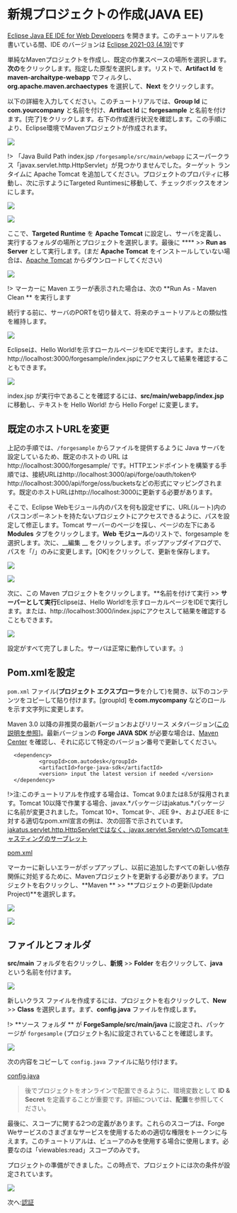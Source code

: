 # 新規プロジェクトの作成(JAVA EE)

[Eclipse Java EE IDE for Web Developers](http://www.eclipse.org/downloads/packages/eclipse-ide-java-ee-developers/oxygen3) を開きます。このチュートリアルを書いている間、IDE のバージョンは [Eclipse 2021-03 (4.19)](https://www.eclipse.org/downloads/packages/release/2021-03/r)です

単純なMavenプロジェクトを作成し、既定の作業スペースの場所を選択します。**次の**をクリックします。指定した原型を選択します。リストで、**Artifact Id** を **maven-archaitype-webapp** でフィルタし、**org.apache.maven.archaectypes** を選択して、**Next** をクリックします。

以下の詳細を入力してください。このチュートリアルでは、**Group Id** に **com.yourcompany** と名前を付け、**Artifact Id** に **forgesample** と名前を付けます。\[完了]をクリックします。右下の作成進行状況を確認します。この手順により、Eclipse環境でMavenプロジェクトが作成されます。 

![](_media/java/eclipse_create_project.gif)

!> 「Java Build Path index.jsp `/forgesample/src/main/webapp` にスーパークラス「javax.servlet.http.HttpServlet」が見つかりませんでした。ターゲット ランタイムに Apache Tomcat を追加してください。プロジェクトのプロパティに移動し、次に示すようにTargeted Runtimesに移動して、チェックボックスをオンにします。

![](_media/java/eclipse_HttpServlet.png)

![](_media/java/eclipse_target_runtime.png)


ここで、**Targeted Runtime** を **Apache Tomcat** に設定し、サーバを定義し、実行するフォルダの場所とプロジェクトを選択します。最後に **** >> **Run as Server** として実行します。(まだ **Apache Tomcat** をインストールしていない場合は、[Apache Tomcat](https://tomcat.apache.org/download-90.cgi) からダウンロードしてください)

![](_media/java/eclipse_run_tomcat.gif)

!> マーカーに Maven エラーが表示された場合は、次の **Run As - Maven Clean ** を実行します

続行する前に、サーバのPORTを切り替えて、将来のチュートリアルとの類似性を維持します。 

![](_media/java/eclipse_change_server_port.gif)

Eclipseは、Hello World!を示すローカルページをIDEで実行します。または、http://localhost:3000/forgesample/index.jspにアクセスして結果を確認することもできます。

![](_media/java/eclipse_helloworld_default.png)

index.jsp が実行中であることを確認するには、**src/main/webapp/index.jsp** に移動し、テキストを Hello World! から Hello Forge! に変更します。

## 既定のホストURLを変更
上記の手順では、`/forgesample` からファイルを提供するように Java サーバを設定しているため、既定のホストの URL は http://localhost:3000/forgesample/ です。HTTPエンドポイントを構築する手順では、接続URLはhttp://localhost:3000/api/forge/oauth/tokenやhttp://localhost:3000/api/forge/oss/bucketsなどの形式にマッピングされます。既定のホストURLはhttp://localhost:3000に更新する必要があります。

そこで、Eclipse Webモジュール内のパスを何も設定せずに、URL(ルート)内のパスコンポーネントを持たないプロジェクトにアクセスできるように、パスを設定して修正します。Tomcat サーバーのページを探し、ページの左下にある **Modules** タブをクリックします。**Web モジュール**のリストで、forgesample を選択します。次に、__編集 __ をクリックします。ポップアップダイアログで、パスを「/」のみに変更します。\[OK]をクリックして、更新を保存します。

![](_media/java/eclipse_webmodules_path.gif)

![](_media/java/eclipse_server_default_host.png)

次に、この Maven プロジェクトをクリックします。**名前を付けて実行 >> **サーバーとして実行**Eclipseは、Hello World!を示すローカルページをIDEで実行します。または、http://localhost:3000/index.jspにアクセスして結果を確認することもできます。

![](_media/java/eclipse_helloworld_default_new_host.png)


設定がすべて完了しました。サーバは正常に動作しています。:)

## Pom.xmlを設定

`pom.xml` ファイル(**プロジェクト エクスプローラ**を介して)を開き、以下のコンテンツをコピーして貼り付けます。\[groupId] を**com.mycompany** などのロールを示す文字列に変更します。

Maven 3.0 以降の非推奨の最新バージョンおよびリリース メタバージョン([この説明を参照](https://stackoverflow.com/questions/30571/how-do-i-tell-maven-to-use-the-latest-version-of-a-dependency)]。最新バージョンの **Forge JAVA SDK** が必要な場合は、[Maven Center](https://search.maven.org/search?q=a:forge-java-sdk) を確認し、それに応じて特定のバージョン番号で更新してください。 
  ```
    <dependency>
            <groupId>com.autodesk</groupId>
            <artifactId>forge-java-sdk</artifactId> 
            <version> input the latest version if needed </version>
    </dependency>
  ```

!>注:このチュートリアルを作成する場合は、Tomcat 9.0または8.5が採用されます。Tomcat 10以降で作業する場合、javax.\*パッケージはjakatus.*パッケージに名前が変更されました。Tomcat 10+、Tomcat 9-、JEE 9+、およびJEE 8-に対する適切なpom.xml宣言の例は、次の回答で示されています。[jakatus.servlet.http.HttpServletではなく、javax.servlet.ServletへのTomcatキャスティングのサーブレット](https://stackoverflow.com/questions/65703840/tomcat-casting-servlets-to-javax-servlet-servlet-instead-of-jakarta-servlet-http/65704617#65704617) 

[pom.xml](_snippets/viewmodels/java/pom.xml ':include :type=code xml')

マーカーに新しいエラーがポップアップし、以前に追加したすべての新しい依存関係に対処するために、Mavenプロジェクトを更新する必要があります。プロジェクトを右クリックし、**Maven ** >> **プロジェクトの更新(Update Project)**を選択します。

![](_media/java/Eclipse_maven_error.png) 

![](_media/java/Eclipse_maven_update_project.png)

## ファイルとフォルダ

**src/main** フォルダを右クリックし、**新規** >> **Folder** を右クリックして、**java** という名前を付けます。

![](_media/java/Eclipse_tree_structure_java_folder.png)

新しいクラス ファイルを作成するには、プロジェクトを右クリックして、**New** >> **Class** を選択します。まず、**config.java** ファイルを作成します。

!> **ソース フォルダ ** が **ForgeSample/src/main/java** に設定され、パッケージが `forgesample` (プロジェクト名)に設定されていることを確認します。

![](_media/java/Eclipse_maven_java_class.png)

次の内容をコピーして `config.java` ファイルに貼り付けます。

[config.java](_snippets/viewmodels/java/config.java ':include :type=code java')

> 後でプロジェクトをオンラインで配置できるように、環境変数として **ID & Secret** を定義することが重要です。詳細については、**配置**を参照してください。

最後に、スコープに関する2つの定義があります。これらのスコープは、Forge Weサービスのさまざまなサービスを使用するための適切な権限をトークンに与えます。このチュートリアルは、ビューアのみを使用する場合に使用します。必要なのは「viewables:read」スコープのみです。

プロジェクトの準備ができました。この時点で、プロジェクトには次の条件が設定されています。

 ![](_media/java/Eclipse_config_class.png)

次へ:[認証](/ja_jp/oauth/2legged/)